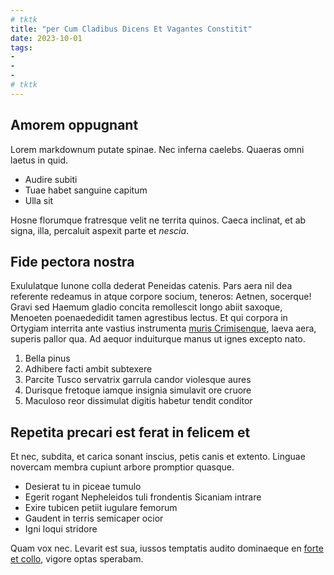 ```yaml
---
# tktk
title: "per Cum Cladibus Dicens Et Vagantes Constitit"
date: 2023-10-01
tags:
-
-
-
# tktk
---
```


## Amorem oppugnant

Lorem markdownum putate spinae. Nec inferna caelebs. Quaeras omni laetus in quid.

- Audire subiti
- Tuae habet sanguine capitum
- Ulla sit

Hosne florumque fratresque velit ne territa quinos. Caeca inclinat, et ab signa, illa, percaluit aspexit parte et *nescia*.

## Fide pectora nostra

Exululatque Iunone colla dederat Peneidas catenis. Pars aera nil dea referente redeamus in atque corpore socium, teneros: Aetnen, socerque! Gravi sed Haemum gladio concita remollescit longo abiit saxoque, Menoeten poenaededidit tamen agrestibus lectus. Et qui corpora in Ortygiam interrita ante vastius instrumenta [muris Crimisenque](http://nequit.org/suco), laeva aera, superis pallor qua. Ad aequor induiturque manus ut ignes excepto nato.

1. Bella pinus
2. Adhibere facti ambit subtexere
3. Parcite Tusco servatrix garrula candor violesque aures
4. Durisque fretoque iamque insignia simulavit ore cruore
5. Maculoso reor dissimulat digitis habetur tendit conditor

## Repetita precari est ferat in felicem et

Et nec, subdita, et carica sonant inscius, petis canis et extento. Linguae novercam membra cupiunt arbore promptior quasque.

- Desierat tu in piceae tumulo
- Egerit rogant Nepheleidos tuli frondentis Sicaniam intrare
- Exire tubicen petiit iugulare femorum
- Gaudent in terris semicaper ocior
- Igni loqui stridore

Quam vox nec. Levarit est sua, iussos temptatis audito dominaeque en [forte et collo](http://pervenit-tributum.com/), vigore optas sperabam.
